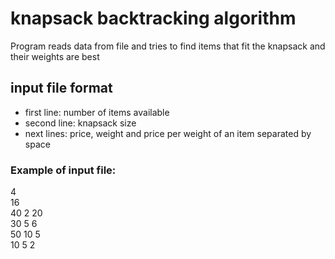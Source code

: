 # knapsack backtracking algorithm 
Program reads data from file and tries to find items that fit the knapsack and their weights are best

## input file format
* first line: number of items available
* second line: knapsack size
* next lines: price, weight and price per weight of an item separated by space 

### Example of input file:</br>
4 </br>
16 </br>
40 2 20 </br>
30 5 6 </br>
50 10 5 </br>
10 5 2 </br>
